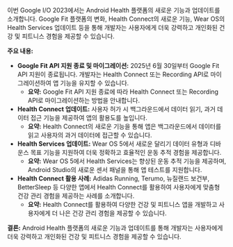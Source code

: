 

이번 Google I/O 2023에서는 Android Health 플랫폼의 새로운 기능과 업데이트를 소개합니다. Google Fit 플랫폼의 변화, Health Connect의 새로운 기능, Wear OS의 Health Services 업데이트 등을 통해 개발자는 사용자에게 더욱 강력하고 개인화된 건강 및 피트니스 경험을 제공할 수 있습니다.

**주요 내용:**

- **Google Fit API 지원 종료 및 마이그레이션:** 2025년 6월 30일부터 Google Fit API 지원이 종료됩니다. 개발자는 Health Connect 또는 Recording API로 마이그레이션하여 앱 기능을 유지할 수 있습니다.
    - **요약:** Google Fit API 지원 종료에 따라 Health Connect 또는 Recording API로 마이그레이션하는 방법을 안내합니다.
- **Health Connect 업데이트:** 사용자 허가 시 백그라운드에서 데이터 읽기, 과거 데이터 접근 기능을 제공하여 앱의 활용도를 높입니다.
    - **요약:** Health Connect의 새로운 기능을 통해 앱은 백그라운드에서 데이터를 읽고 사용자의 과거 데이터에 접근할 수 있습니다.
- **Health Services 업데이트:** Wear OS 5에서 새로운 달리기 데이터 유형과 디바운스 목표 기능을 지원하여 더욱 정확하고 효율적인 운동 추적 경험을 제공합니다.
    - **요약:** Wear OS 5에서 Health Services는 향상된 운동 추적 기능을 제공하며, Android Studio의 새로운 센서 패널을 통해 앱 테스트를 지원합니다.
- **Health Connect 활용 사례:** Adidas Running, Terumo, 뉴질랜드 보건부, BetterSleep 등 다양한 앱에서 Health Connect를 활용하여 사용자에게 맞춤형 건강 관리 경험을 제공하는 사례를 소개합니다.
    - **요약:** Health Connect를 활용하여 다양한 건강 및 피트니스 앱을 개발하고 사용자에게 더 나은 건강 관리 경험을 제공할 수 있습니다.

**결론:** Android Health 플랫폼의 새로운 기능과 업데이트를 통해 개발자는 사용자에게 더욱 강력하고 개인화된 건강 및 피트니스 경험을 제공할 수 있습니다.